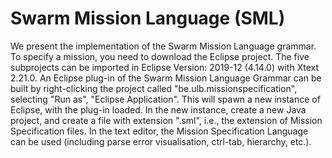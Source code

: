# Swarm Mission Language (SML)


We present the implementation of the Swarm Mission Language grammar. To specify a mission, you need to download the Eclipse project. 
The five subprojects can be imported in Eclipse Version: 2019-12 (4.14.0) with Xtext 2.21.0.
An Eclipse plug-in of the Swarm Mission Language Grammar can be built by right-clicking the project called "be.ulb.missionspecification", selecting "Run as", 
"Eclipse Application". This will spawn a new instance of Eclipse, with the plug-in loaded. In the new instance, create a new Java project, 
and create a file with extension ".sml", i.e., the extension of Mission Specification files. In the text editor, the Mission Specification Language can be used 
(including parse error visualisation, ctrl-tab, hierarchy, etc.).

